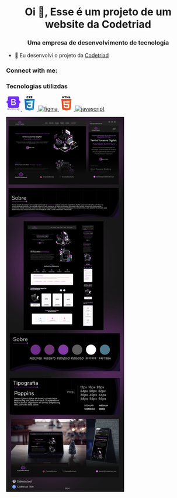 <h1 align="center">Oi 👋, Esse é um projeto de um website da Codetriad</h1>
<h3 align="center">Uma empresa de desenvolvimento de tecnologia</h3>

- 🔭 Eu desenvolvi o projeto da [Codetriad](codetriad.net)

<h3 align="left">Connect with me:</h3>
<p align="left">
</p>

<h3 align="left">Tecnologias utilizdas</h3>
<p align="left"> <a href="https://getbootstrap.com" target="_blank" rel="noreferrer"> <img src="https://raw.githubusercontent.com/devicons/devicon/master/icons/bootstrap/bootstrap-plain-wordmark.svg" alt="bootstrap" width="40" height="40"/> </a> <a href="https://www.w3schools.com/css/" target="_blank" rel="noreferrer"> <img src="https://raw.githubusercontent.com/devicons/devicon/master/icons/css3/css3-original-wordmark.svg" alt="css3" width="40" height="40"/> </a> <a href="https://www.figma.com/" target="_blank" rel="noreferrer"> <img src="https://www.vectorlogo.zone/logos/figma/figma-icon.svg" alt="figma" width="40" height="40"/> </a> <a href="https://www.w3.org/html/" target="_blank" rel="noreferrer"> <img src="https://raw.githubusercontent.com/devicons/devicon/master/icons/html5/html5-original-wordmark.svg" alt="html5" width="40" height="40"/> 
</a> <a href="https://developer.mozilla.org/en-US/docs/Web/JavaScript" target="_blank" rel="noreferrer">
<img src="https://github.com/DanielBorbafs/repositorio-icons/blob/main/frontend/js-icon.png" alt="javascript" width="40" height="40"/> </a> </p>








![Design completo do site](assets/images/codetriad-system.png)
